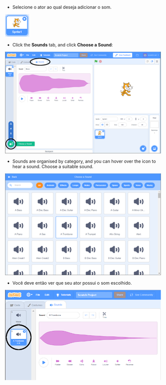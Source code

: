 + Selecione o ator ao qual deseja adicionar o som.

![sprite](images/sprite-select.png)

+ Click the **Sounds** tab, and click **Choose a Sound**:

![sounds and choose a sound highlight](images/import-sound.png)

+ Sounds are organised by category, and you can hover over the icon to hear a sound. Choose a suitable sound.

![menu of sounds](images/choose-sound.png)

+ Você deve então ver que seu ator possui o som escolhido.

![new sound shown against the sprite](images/sound-imported.png)